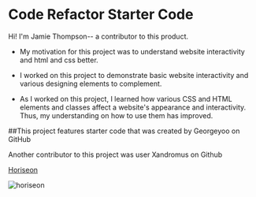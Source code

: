 # Code Refactor Starter Code
Hi! I'm Jamie Thompson-- a contributor to this product.

- My motivation for this project was to understand website interactivity and html and css better.

- I worked on this project to demonstrate basic website interactivity and various designing elements to complement.

- As I worked on this project, I learned how various CSS and HTML elements and classes affect a website's appearance and interactivity. Thus, my understanding on how to use them has improved.

##This project features starter code that was created by Georgeyoo on GitHub

Another contributor to this project was user Xandromus on Github

[Horiseon](file:///C:/Users/zelda/OneDrive/Desktop/Horiseon/Develop/index.html)

![horiseon](https://github.com/JamieThompson101/Horiseon/assets/130515437/68161f45-a627-4973-aeca-9157b1c7f30d)
